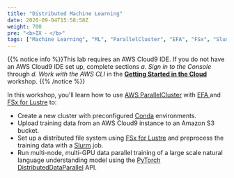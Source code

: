 ```yaml
---
title: "Distributed Machine Learning"
date: 2020-09-04T15:58:58Z
weight: 700
pre: "<b>IX ⁃ </b>"
tags: ["Machine Learning", "ML", "ParallelCluster", "EFA", "FSx", "Slurm"]
---
```


{{% notice info %}}This lab requires an AWS Cloud9 IDE. If you do not have an AWS Cloud9 IDE set up, complete sections *a. Sign in to the Console* through *d. Work with the AWS CLI* in the [**Getting Started in the Cloud**](/02-aws-getting-started.html) workshop.
{{% /notice %}}

In this workshop, you'll learn how to use [AWS ParallelCluster](https://aws.amazon.com/hpc/parallelcluster/) with [ EFA ](https://aws.amazon.com/hpc/efa/) and [FSx for Lustre](https://aws.amazon.com/fsx/lustre/) to:

 - Create a new cluster with preconfigured [Conda](https://docs.conda.io/projects/conda/en/latest/index.html) environments.
 - Upload training data from an AWS Cloud9 instance to an Amazon S3 bucket.
 - Set up a distributed file system using [FSx for Lustre](https://aws.amazon.com/fsx/lustre/) and preprocess the training data with a [Slurm](https://slurm.schedmd.com/documentation.html) job.
 - Run multi-node, multi-GPU data parallel training of a large scale natural language understanding model using the [PyTorch DistributedDataParallel](https://pytorch.org/tutorials/intermediate/ddp_tutorial.html) API.
